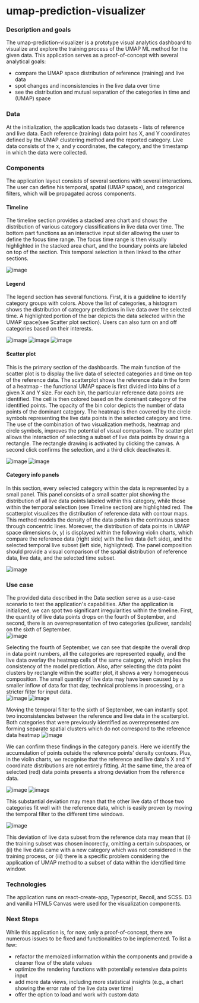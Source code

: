 # umap-prediction-visualizer


### Description and goals
The umap-prediction-visualizer is a prototype visual analytics dashboard to visualize and explore the training process of the UMAP ML method for the given data. This application serves as a proof-of-concept with several analytical goals:
 - compare the UMAP space distribution of reference (training) and live data
 - spot changes and inconsistencies in the live data over time
 - see the distribution and mutual separation of the categories in time and (UMAP) space
 
 
### Data
At the initialization, the application loads two datasets - lists of reference and live data. Each reference (training) data point has X, and Y coordinates defined by the UMAP clustering method and the reported category. Live data consists of the x, and y coordinates, the category, and the timestamp in which the data were collected.    


### Components
The application layout consists of several sections with several interactions. The user can define his temporal, spatial (UMAP space), and categorical filters, which will be propagated across components.


#### Timeline
The timeline section provides a stacked area chart and shows the distribution of various category classifications in live data over time. The bottom part functions as an interactive input slider allowing the user to define the focus time range. The focus time range is then visually highlighted in the stacked area chart, and the boundary points are labeled on top of the section. This temporal selection is then linked to the other sections.

![image](https://user-images.githubusercontent.com/12932677/215913009-98f5a37f-b1ab-4f63-a360-b8968a034218.png)

#### Legend
The legend section has several functions. First, it is a guideline to identify category groups with colors. Above the list of categories, a histogram shows the distribution of category predictions in live data over the selected time. A highlighted portion of the bar depicts the data selected within the UMAP space(see Scatter plot section). Users can also turn on and off categories based on their interests.  

![image](https://user-images.githubusercontent.com/12932677/215913482-79a2f9eb-d79d-411e-a342-51d024c366a4.png)
![image](https://user-images.githubusercontent.com/12932677/215913528-6081b0f7-0f34-4b57-9cbc-34ab922577c2.png)
![image](https://user-images.githubusercontent.com/12932677/215913566-612abccd-9096-4029-ae30-631912642297.png)


#### Scatter plot
This is the primary section of the dashboards. The main function of the scatter plot is to display the live data of selected categories and time on top of the reference data. The scatterplot shows the reference data in the form of a heatmap - the functional UMAP space is first divided into bins of a given X and Y size. For each bin, the particular reference data points are identified. The cell is then colored based on the dominant category of the identified points. The opacity of the bin color depicts the number of data points of the dominant category. The heatmap is then covered by the circle symbols representing the live data points in the selected category and time. The use of the combination of two visualization methods, heatmap and circle symbols, improves the potential of visual comparison.
The scatter plot allows the interaction of selecting a subset of live data points by drawing a rectangle. The rectangle drawing is activated by clicking the canvas. A second click confirms the selection, and a third click deactivates it.

![image](https://user-images.githubusercontent.com/12932677/215915309-e78b81f4-9f05-4e04-87f1-a682643847db.png)
![image](https://user-images.githubusercontent.com/12932677/215915379-b052927b-0943-426a-8530-e0e6c2b143d7.png)


#### Category info panels
In this section, every selected category within the data is represented by a small panel. This panel consists of a small scatter plot showing the distribution of all live data points labeled within this category, while those within the temporal selection (see Timeline section) are highlighted red. The scatterplot visualizes the distribution of reference data with contour maps. This method models the density of the data points in the continuous space through concentric lines. Moreover, the distribution of data points in UMAP space dimensions (x, y) is displayed within the following violin charts, which compare the reference data (right side) with the live data (left side), and the selected temporal live subset (left side, highlighted). The panel composition should provide a visual comparison of the spatial distribution of reference data, live data, and the selected time subset.     

![image](https://user-images.githubusercontent.com/12932677/215917565-272dc2fa-74fe-4a48-b33a-00695c1ff77b.png)


### Use case
The provided data described in the Data section serve as a use-case scenario to test the application's capabilities. After the application is initialized, we can spot two significant irregularities within the timeline. First, the quantity of live data points drops on the fourth of September, and second, there is an overrepresentation of two categories (pullover, sandals) on the sixth of September.    
![image](https://user-images.githubusercontent.com/12932677/215922545-3932ed70-938e-4f43-b428-7876db712817.png)

Selecting the fourth of September, we can see that despite the overall drop in data point numbers, all the categories are represented equally, and the live data overlay the heatmap cells of the same category, which implies the consistency of the model prediction. Also, after selecting the data point clusters by rectangle within the scatter plot, it shows a very homogeneous composition. The small quantity of live data may have been caused by a smaller inflow of data for that day, technical problems in processing, or a stricter filter for input data.  
![image](https://user-images.githubusercontent.com/12932677/215922673-7f0b3ffb-f4db-49db-8e9b-461f72f6dd6b.png)
![image](https://user-images.githubusercontent.com/12932677/215922825-555ff13f-7f16-4535-957e-559582778309.png)

Moving the temporal filter to the sixth of September, we can instantly spot two inconsistencies between the reference and live data in the scatterplot. Both categories that were previously identified as overrepresented are forming separate spatial clusters which do not correspond to the reference data heatmap
![image](https://user-images.githubusercontent.com/12932677/215923383-fc29a513-95a9-47f0-8157-7524697b782a.png)

We can confirm these findings in the category panels. Here we identify the accumulation of points outside the reference points' density contours. Plus, in the violin charts, we recognise that the reference and live data's X and Y coordinate distributions are not entirely fitting. At the same time, the area of selected (red) data points presents a strong deviation from the reference data.   

![image](https://user-images.githubusercontent.com/12932677/215924315-f497ca8f-4951-4db8-9072-80f5a1da7fcd.png)
![image](https://user-images.githubusercontent.com/12932677/215923959-722fda02-6256-48ce-8854-4822b254b27e.png)

This substantial deviation may mean that the other live data of those two categories fit well with the reference data, which is easily proven by moving the temporal filter to the different time windows. 

![image](https://user-images.githubusercontent.com/12932677/215925304-80a2c805-cb9b-4c7a-b8d7-cd708e4b0697.png)


This deviation of live data subset from the reference data may mean that (i) the training subset was chosen incorectly, omitting a certain subspaces, or (ii) the live data came with a new category which was not considered in the training process, or (iii) there is a specific problem considering the application of UMAP method to a subset of data within the identified time window.

### Technologies
The application runs on react-create-app, Typescript, Recoil, and SCSS. D3 and vanilla HTML5 Canvas were used for the visualization components.

### Next Steps
While this application is, for now, only a proof-of-concept, there are numerous issues to be fixed and functionalities to be implemented. To list a few: 
 - refactor the memoized information within the components and provide a cleaner flow of the state values
 - optimize the rendering functions with potentially extensive data points input
 - add more data views, including more statistical insights (e.g., a chart showing the error rate of the live data over time)
 - offer the option to load and work with custom data
